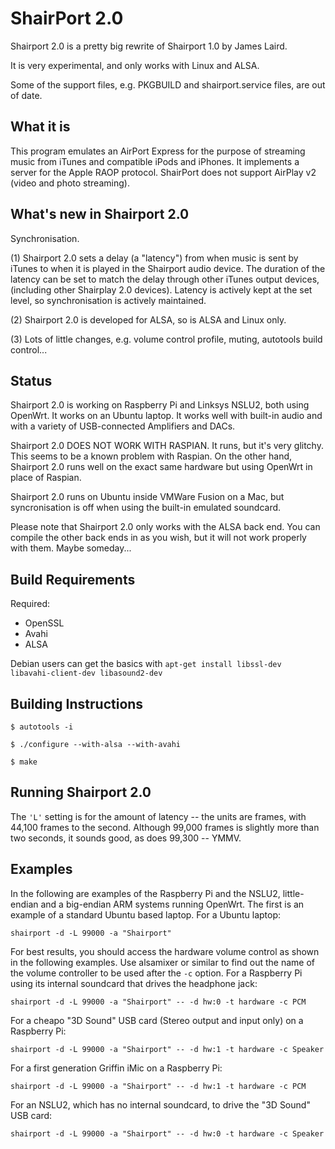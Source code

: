 ShairPort 2.0
=============

Shairport 2.0 is a pretty big rewrite of Shairport 1.0 by James Laird.

It is very experimental, and only works with Linux and ALSA.

Some of the support files, e.g. PKGBUILD and shairport.service files, are out of date.

What it is
----------
This program emulates an AirPort Express for the purpose of streaming music from iTunes and compatible iPods and iPhones. It implements a server for the Apple RAOP protocol.
ShairPort does not support AirPlay v2 (video and photo streaming).

What's new in Shairport 2.0
---------------------------
Synchronisation.

(1) Shairport 2.0 sets a delay (a "latency") from when music is sent by iTunes to when it is played in the Shairport audio device. The duration of the latency can be set to match the delay through other iTunes output devices, (including other Shairplay 2.0 devices). Latency is actively kept at the set level, so synchronisation is actively maintained.

(2) Shairport 2.0 is developed for ALSA, so is ALSA and Linux only.

(3) Lots of little changes, e.g. volume control profile, muting, autotools build control...

Status
------
Shairport 2.0 is working on Raspberry Pi and Linksys NSLU2, both using OpenWrt. It works on an Ubuntu laptop. It works well with built-in audio and with a variety of USB-connected Amplifiers and DACs.

Shairport 2.0 DOES NOT WORK WITH RASPIAN. It runs, but it's very glitchy. This seems to be a known problem with Raspian. On the other hand, Shairport 2.0 runs well on the exact same hardware but using OpenWrt in place of Raspian.

Shairport 2.0 runs on Ubuntu inside VMWare Fusion on a Mac, but syncronisation is off when using the built-in emulated soundcard.

Please note that Shairport 2.0 only works with the ALSA back end. You can compile the other back ends in as you wish, but it will not work properly with them. Maybe someday...

Build Requirements
------------------
Required:
* OpenSSL
* Avahi
* ALSA

Debian users can get the basics with
`apt-get install libssl-dev libavahi-client-dev libasound2-dev`

Building Instructions
---------------------
`$ autotools -i`

`$ ./configure --with-alsa --with-avahi`

`$ make`


Running Shairport 2.0
---------------------
The `'L'` setting is for the amount of latency -- the units are frames, with 44,100 frames to the second. Although 99,000 frames  is slightly more than two seconds, it sounds good, as does 99,300 -- YMMV.

Examples
--------
In the following are examples of the Raspberry Pi and the NSLU2, little-endian and a big-endian ARM systems running OpenWrt. The first is an example of a standard Ubuntu based laptop. For a Ubuntu laptop:

`shairport -d -L 99000 -a "Shairport"`

For best results, you should access the hardware volume control as shown in the following examples. Use alsamixer or similar to find out the name of the volume controller to be used after the `-c` option. For a Raspberry Pi using its internal soundcard that drives the headphone jack:

`shairport -d -L 99000 -a "Shairport" -- -d hw:0 -t hardware -c PCM`

For a cheapo "3D Sound" USB card (Stereo output and input only) on a Raspberry Pi:

`shairport -d -L 99000 -a "Shairport" -- -d hw:1 -t hardware -c Speaker`

For a first generation Griffin iMic on a Raspberry Pi:

`shairport -d -L 99000 -a "Shairport" -- -d hw:1 -t hardware -c PCM`

For an NSLU2, which has no internal soundcard, to drive the "3D Sound" USB card:

`shairport -d -L 99000 -a "Shairport" -- -d hw:0 -t hardware -c Speaker`

